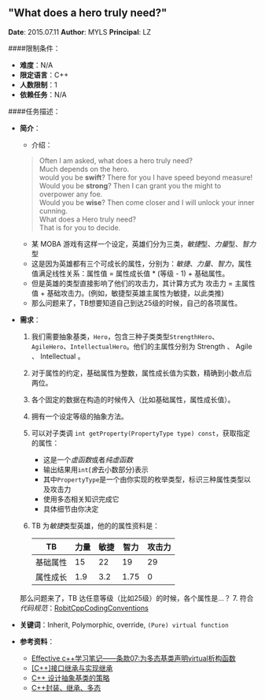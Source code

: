"What does a hero truly need?"
---

**Date**: 2015.07.11
**Author**: MYLS
**Principal**: LZ

####限制条件：

 - **难度**：N/A
 - **限定语言**：C++
 - **人数限制**：1
 - **依赖任务**：N/A

####任务描述：

 - **简介**：
    - 介绍：

	> Often I am asked, what does a hero truly need?<br>
	> Much depends on the hero.<br>
	> would you be **swift**? There for you I have speed beyond measure!<br>
	> Would you be **strong**? Then I can grant you the might to overpower any foe.<br>
	> Would you be **wise**? Then come closer and I will unlock your inner cunning.<br>
	> What does a Hero truly need?<br>
	> That is for you to decide.<br>

    - 某 MOBA 游戏有这样一个设定，英雄们分为三类，*敏捷*型、*力量*型、*智力*型
    - 这是因为英雄都有三个可成长的属性，分别为：*敏捷*、*力量*、*智力*，属性值满足线性关系：属性值 = 属性成长值 * (等级 - 1) + 基础属性。
    - 但是英雄的类型直接影响了他们的攻击力，其计算方式为 攻击力 = 主属性值 + 基础攻击力。(例如，敏捷型英雄主属性为敏捷，以此类推)
    - 那么问题来了，TB想要知道自己到达25级的时候，自己的各项属性。

 - **需求**：
    1. 我们需要抽象基类，`Hero`，包含三种子类类型`StrengthHero`、`AgileHero`、`IntellectualHero`。他们的主属性分别为 Strength 、 Agile 、 Intellectual 。
    2. 对于属性的约定，基础属性为整数，属性成长值为实数，精确到小数点后两位。
    3. 各个固定的数据在构造的时候传入（比如基础属性，属性成长值）。
    4. 拥有一个设定等级的抽象方法。
    5. 可以对子类调 `int getProperty(PropertyType type) const`，获取指定的属性：
    	- 这是一个*虚函数*或者*纯虚函数*
    	- 输出结果用`int`(*舍*去小数部分)表示
    	- 其中`PropertyType`是一个由你实现的枚举类型，标识三种属性类型以及攻击力
    	- 使用多态相关知识完成它
    	- 具体细节由你决定
	6. TB 为*敏捷*类型英雄，他的的属性资料是：

		TB | 力量 | 敏捷 | 智力| 攻击力
		---|---|---|---|---
		基础属性| 15 | 22 | 19 | 29
		属性成长| 1.9 | 3.2 | 1.75 | 0

	那么问题来了，TB 达任意等级（比如25级）的时候，各个属性是…？
	7. 符合*代码规范*：[RobitCppCodingConventions](ref/RobitCppCodingConventions.md)


 - **关键词**：Inherit, Polymorphic, override, `(Pure) virtual function`
 - **参考资料**：
 	- [Effective c++学习笔记——条款07:为多态基类声明virtual析构函数](http://blog.csdn.net/wallwind/article/details/6762174)
 	- [[C++]接口继承与实现继承](http://blog.csdn.net/ljinddlj/article/details/1922189)
 	- [C++ 设计抽象基类的策略](http://blog.csdn.net/slience_perseverance/article/details/20546955)
 	- [C++封装、继承、多态](http://blog.csdn.net/ruyue_ruyue/article/details/8211809)